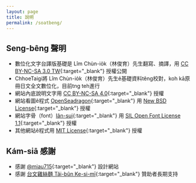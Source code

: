 ```yaml
---
layout: page
title: 說明
permalink: /soatbeng/
---
```


## Seng-bêng 聲明
- 數位化文字台譯版基礎是 Lîm Chùn-io̍k（林俊育）先生翻寫、摘譯，用 [CC BY-NC-SA 3.0 TW](https://creativecommons.org/licenses/by-nc-sa/3.0/tw/){:target="_blank"} 授權公開
- ChhoeTaigi將 Lîm Chùn-io̍k（林俊育）先生ê基礎資料têng校對，koh kā原冊日文全文數位化，目前tng teh進行
- 網站內底說明文字用 [CC BY-NC-SA 4.0](https://creativecommons.org/licenses/by-nc-sa/4.0/){:target="_blank"} 授權
- 網站看圖ê程式 [OpenSeadragon](https://openseadragon.github.io/){:target="_blank"} 用 [New BSD License](https://openseadragon.github.io/license/){:target="_blank"} 授權
- 網站字骨（font）[Iân-sui](https://github.com/ButTaiwan/iansui){:target="_blank"} 用 [SIL Open Font License 1.1](https://github.com/ButTaiwan/iansui#%E9%96%8B%E6%BA%90%E6%8E%88%E6%AC%8A%E8%A6%8F%E5%AE%9A){:target="_blank"} 授權
- 其他網站ê程式用 [MIT License](https://raw.githubusercontent.com/ThakTaigi/scannedImgViewer/main/LICENSE){:target="_blank"} 授權

## Kám-siā 感謝
- 感謝 [@miau715](https://github.com/miau715){:target="_blank"} 設計網站
- 感謝 [台文雞絲麵 Tâi-bûn Ke-si-mī](https://r.zecz.ec/JiZo){:target="_blank"} 贊助者長期支持
